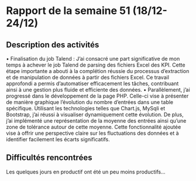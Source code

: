 # Rapport de la semaine 51 (18/12-24/12)
## Description des activités
• Finalisation du job Talend : J’ai consacré une part significative de mon
temps à achever le job Talend de parsing des fichiers Excel des KPI. Cette étape importante
a abouti à la complétion réussie du processus d’extraction et de manipulation
de données à partir des fichiers Excel. Ce travail approfondi a permis
d’automatiser efficacement les tâches, contribuant ainsi à une gestion plus
fluide et efficiente des données.
• Parallèlement, j’ai progressé dans le développement
de la page PHP. Celle-ci vise à présenter de manière graphique l’évolution du
nombre d’entrées dans une table spécifique. Utilisant les technologies telles
que Chart.js, MySqli et Bootstrap, j’ai réussi à visualiser dynamiquement cette
évolution. De plus, j’ai implémenté une représentation de la moyenne des
entrées ainsi qu’une zone de tolérance autour de cette moyenne. Cette
fonctionnalité ajoutée vise à offrir une perspective claire sur les fluctuations
des données et à identifier facilement les écarts significatifs.

## Difficultés rencontrées
Les quelques jours en productif ont été un peu moins productifs...